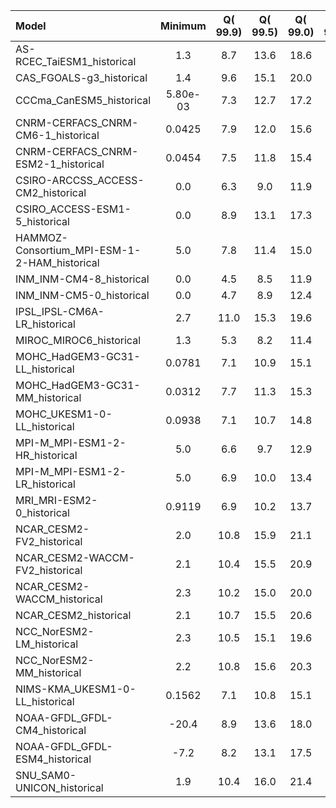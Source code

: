Model | Minimum | Q(   99.9) | Q(   99.5) | Q(   99.0) | Q(   95.0) | Q(   90.0) | Q(   75.0) | Q(   50.0) | Q(   25.0) | Q(   10.0) | Q(    5.0) | Q( 1.0000) | Q( 0.5000) | Q( 0.1000) | Maximum
 :-- |  :--:  |  :--:  |  :--:  |  :--:  |  :--:  |  :--:  |  :--:  |  :--:  |  :--:  |  :--:  |  :--:  |  :--:  |  :--:  |  :--:  |  :--: 
AS-RCEC_TaiESM1_historical |     1.3 |     8.7 |    13.6 |    18.6 |    48.0 |    62.8 |    73.9 |    82.7 |    93.0 |    99.7 |   103.5 |   113.3 |   118.1 |   132.0 |  6.08e+05
CAS_FGOALS-g3_historical |     1.4 |     9.6 |    15.1 |    20.0 |    45.2 |    62.5 |    74.8 |    81.4 |    90.9 |    97.0 |   102.0 |   105.0 |   105.0 |   105.0 |   105.0
CCCma_CanESM5_historical |  5.80e-03 |     7.3 |    12.7 |    17.2 |    47.9 |    67.4 |    87.7 |    92.2 |    95.4 |    97.4 |    98.3 |    99.8 |   100.0 |   100.0 |   100.0
CNRM-CERFACS_CNRM-CM6-1_historical |  0.0425 |     7.9 |    12.0 |    15.6 |    37.3 |    54.5 |    70.8 |    81.1 |    90.4 |    96.2 |    97.9 |    99.4 |    99.7 |   100.0 |   100.0
CNRM-CERFACS_CNRM-ESM2-1_historical |  0.0454 |     7.5 |    11.8 |    15.4 |    36.8 |    53.6 |    70.8 |    81.2 |    90.3 |    96.2 |    97.9 |    99.5 |    99.7 |   100.0 |   100.0
CSIRO-ARCCSS_ACCESS-CM2_historical | 0.0 |     6.3 |     9.0 |    11.9 |    45.9 |    62.4 |    72.7 |    81.3 |    94.2 |   109.3 |   132.3 |   164.5 |   170.8 |   179.2 |   196.7
CSIRO_ACCESS-ESM1-5_historical | 0.0 |     8.9 |    13.1 |    17.3 |    47.6 |    64.7 |    74.6 |    82.8 |    94.1 |   101.0 |   113.8 |   133.9 |   139.2 |   148.8 |   196.4
HAMMOZ-Consortium_MPI-ESM-1-2-HAM_historical |     5.0 |     7.8 |    11.4 |    15.0 |    45.3 |    59.6 |    69.6 |    79.4 |    93.9 |   101.6 |   106.2 |   132.2 |   146.0 |   161.2 |   216.7
INM_INM-CM4-8_historical | 0.0 |     4.5 |     8.5 |    11.9 |    39.4 |    56.3 |    72.5 |    82.3 |    89.6 |    94.5 |    96.4 |    98.7 |    99.3 |   100.4 |   203.4
INM_INM-CM5-0_historical | 0.0 |     4.7 |     8.9 |    12.4 |    39.6 |    56.0 |    71.9 |    81.9 |    89.5 |    94.4 |    96.4 |    98.6 |    99.2 |   100.3 |   211.5
IPSL_IPSL-CM6A-LR_historical |     2.7 |    11.0 |    15.3 |    19.6 |    52.1 |    66.7 |    75.8 |    84.7 |    95.2 |    98.7 |    99.7 |   100.0 |   100.0 |   100.0 |   100.0
MIROC_MIROC6_historical |     1.3 |     5.3 |     8.2 |    11.4 |    41.7 |    62.9 |    73.7 |    82.4 |    93.6 |   101.3 |   109.8 |   141.4 |   154.2 |   174.5 |   576.1
MOHC_HadGEM3-GC31-LL_historical |  0.0781 |     7.1 |    10.9 |    15.1 |    50.0 |    62.4 |    72.4 |    81.1 |    93.2 |   102.4 |   112.8 |   137.4 |   149.0 |   168.5 |   196.7
MOHC_HadGEM3-GC31-MM_historical |  0.0312 |     7.7 |    11.3 |    15.3 |    49.3 |    62.2 |    72.2 |    80.6 |    92.6 |   101.4 |   110.1 |   131.2 |   141.4 |   160.7 |   227.0
MOHC_UKESM1-0-LL_historical |  0.0938 |     7.1 |    10.7 |    14.8 |    47.1 |    61.3 |    72.1 |    81.0 |    93.9 |   104.0 |   115.7 |   146.1 |   158.2 |   174.1 |   196.7
MPI-M_MPI-ESM1-2-HR_historical |     5.0 |     6.6 |     9.7 |    12.9 |    40.5 |    59.1 |    71.0 |    80.8 |    96.1 |   103.6 |   110.7 |   123.3 |   128.0 |   134.7 |   192.3
MPI-M_MPI-ESM1-2-LR_historical |     5.0 |     6.9 |    10.0 |    13.4 |    43.0 |    61.3 |    72.8 |    82.4 |    95.6 |   103.0 |   109.5 |   121.1 |   125.3 |   133.8 |   214.3
MRI_MRI-ESM2-0_historical |  0.9119 |     6.9 |    10.2 |    13.7 |    45.3 |    66.2 |    78.4 |    85.4 |    94.5 |    99.0 |   103.2 |   116.6 |   123.8 |   140.7 |   373.3
NCAR_CESM2-FV2_historical |     2.0 |    10.8 |    15.9 |    21.1 |    47.8 |    61.9 |    75.1 |    83.6 |    93.7 |   102.5 |   109.5 |   120.1 |   123.9 |   134.1 |   411.5
NCAR_CESM2-WACCM-FV2_historical |     2.1 |    10.4 |    15.5 |    20.9 |    48.1 |    62.0 |    75.2 |    83.8 |    93.7 |   102.2 |   109.1 |   119.6 |   123.4 |   133.3 |   383.3
NCAR_CESM2-WACCM_historical |     2.3 |    10.2 |    15.0 |    20.0 |    46.5 |    61.8 |    75.1 |    83.6 |    93.5 |   101.5 |   108.3 |   118.1 |   121.3 |   130.0 |   739.6
NCAR_CESM2_historical |     2.1 |    10.7 |    15.5 |    20.6 |    46.5 |    61.7 |    74.9 |    83.5 |    93.4 |   101.5 |   108.1 |   117.9 |   121.2 |   129.9 |   440.1
NCC_NorESM2-LM_historical |     2.3 |    10.5 |    15.1 |    19.6 |    45.7 |    60.1 |    73.0 |    82.3 |    93.8 |   102.1 |   110.8 |   122.4 |   126.6 |   138.7 |   335.0
NCC_NorESM2-MM_historical |     2.2 |    10.8 |    15.6 |    20.3 |    45.6 |    60.3 |    72.8 |    81.8 |    93.2 |   101.5 |   107.2 |   118.0 |   122.1 |   134.0 |   984.9
NIMS-KMA_UKESM1-0-LL_historical |  0.1562 |     7.1 |    10.8 |    15.1 |    47.4 |    61.4 |    72.1 |    80.9 |    93.8 |   104.0 |   115.6 |   145.2 |   156.2 |   172.7 |   196.7
NOAA-GFDL_GFDL-CM4_historical |   -20.4 |     8.9 |    13.6 |    18.0 |    49.7 |    64.9 |    75.1 |    83.3 |    93.7 |    99.6 |   101.4 |   108.9 |   118.7 |   169.5 |  1.27e+03
NOAA-GFDL_GFDL-ESM4_historical |    -7.2 |     8.2 |    13.1 |    17.5 |    49.7 |    65.8 |    75.8 |    84.0 |    94.1 |    99.7 |   101.4 |   108.5 |   118.0 |   163.7 |  1.06e+03
SNU_SAM0-UNICON_historical |     1.9 |    10.4 |    16.0 |    21.4 |    51.3 |    64.8 |    74.7 |    83.0 |    94.6 |   103.7 |   112.0 |   134.2 |   144.5 |   167.6 |  5.20e+04
